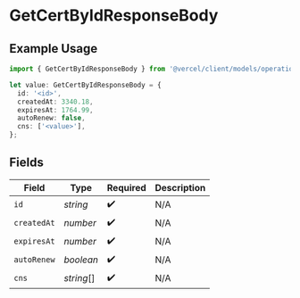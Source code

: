 # GetCertByIdResponseBody

## Example Usage

```typescript
import { GetCertByIdResponseBody } from '@vercel/client/models/operations';

let value: GetCertByIdResponseBody = {
  id: '<id>',
  createdAt: 3340.18,
  expiresAt: 1764.99,
  autoRenew: false,
  cns: ['<value>'],
};
```

## Fields

| Field       | Type       | Required           | Description |
| ----------- | ---------- | ------------------ | ----------- |
| `id`        | _string_   | :heavy_check_mark: | N/A         |
| `createdAt` | _number_   | :heavy_check_mark: | N/A         |
| `expiresAt` | _number_   | :heavy_check_mark: | N/A         |
| `autoRenew` | _boolean_  | :heavy_check_mark: | N/A         |
| `cns`       | _string_[] | :heavy_check_mark: | N/A         |
